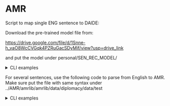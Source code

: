 # AMR



Script to map single ENG sentence to DAIDE:

Download the pre-trained model file from:

https://drive.google.com/file/d/1Snne-h_vaO8WcCVGqk4PZRuGacSDyMif/view?usp=drive_link

and put the model under personal/SEN_REC_MODEL/

<details>
<summary>CLI examples</summary>
```
python single.py --english "I propose ally between us" --sender "Russia" --recipient "Turkey"
``` 
</details>

For several sentences, use the following code to parse from English to AMR. Make sure put the file with same syntax under ../AMR/amrlib/amrlib/data/diplomacy/data/test

<details>
<summary>CLI examples</summary>
```
cd ../AMR/amrlib/scripts/33_Model_Parse_XFM\
  
python 10_Collect_AMR_Data.py

python 22_Test_Model.py
``` 
</details>

You can also use a sentence-AMR file to parse from AMR to DAIDE, more detailed information please refer to README.me file in DAIDE/DiplomacyAMR

